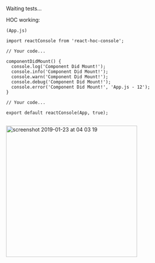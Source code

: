 Waiting tests...

HOC working:

```
(App.js)

import reactConsole from 'react-hoc-console';

// Your code...

componentDidMount() {
  console.log('Component Did Mount!');
  console.info('Component Did Mount!');
  console.warn('Component Did Mount!');
  console.debug('Component Did Mount!');
  console.error('Component Did Mount!', 'App.js - 12');
}

// Your code...

export default reactConsole(App, true);


```

<img width="358" alt="screenshot 2019-01-23 at 04 03 19" src="https://user-images.githubusercontent.com/3761994/51586890-07849c80-1ec6-11e9-95e4-33f6bc77d929.png">
